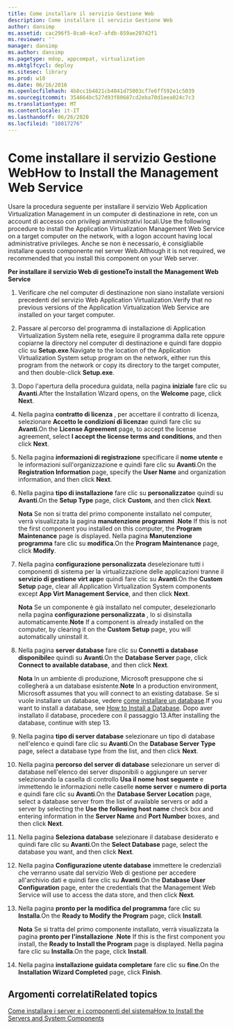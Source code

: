 ```yaml
---
title: Come installare il servizio Gestione Web
description: Come installare il servizio Gestione Web
author: dansimp
ms.assetid: cac296f5-8ca0-4ce7-afdb-859ae207d2f1
ms.reviewer: ''
manager: dansimp
ms.author: dansimp
ms.pagetype: mdop, appcompat, virtualization
ms.mktglfcycl: deploy
ms.sitesec: library
ms.prod: w10
ms.date: 06/16/2016
ms.openlocfilehash: 4b8cc1b4821cb4041d75003cf7e6ff592e1c5039
ms.sourcegitcommit: 354664bc527d93f80687cd2eba70d1eea024c7c3
ms.translationtype: MT
ms.contentlocale: it-IT
ms.lasthandoff: 06/26/2020
ms.locfileid: "10817276"
---
```

# <span data-ttu-id="558d3-103">Come installare il servizio Gestione Web</span><span class="sxs-lookup"><span data-stu-id="558d3-103">How to Install the Management Web Service</span></span>


<span data-ttu-id="558d3-104">Usare la procedura seguente per installare il servizio Web Application Virtualization Management in un computer di destinazione in rete, con un account di accesso con privilegi amministrativi locali.</span><span class="sxs-lookup"><span data-stu-id="558d3-104">Use the following procedure to install the Application Virtualization Management Web Service on a target computer on the network, with a logon account having local administrative privileges.</span></span> <span data-ttu-id="558d3-105">Anche se non è necessario, è consigliabile installare questo componente nel server Web.</span><span class="sxs-lookup"><span data-stu-id="558d3-105">Although it is not required, we recommended that you install this component on your Web server.</span></span>

**<span data-ttu-id="558d3-106">Per installare il servizio Web di gestione</span><span class="sxs-lookup"><span data-stu-id="558d3-106">To install the Management Web Service</span></span>**

1.  <span data-ttu-id="558d3-107">Verificare che nel computer di destinazione non siano installate versioni precedenti del servizio Web Application Virtualization.</span><span class="sxs-lookup"><span data-stu-id="558d3-107">Verify that no previous versions of the Application Virtualization Web Service are installed on your target computer.</span></span>

2.  <span data-ttu-id="558d3-108">Passare al percorso del programma di installazione di Application Virtualization System nella rete, eseguire il programma dalla rete oppure copiarne la directory nel computer di destinazione e quindi fare doppio clic su **Setup.exe**.</span><span class="sxs-lookup"><span data-stu-id="558d3-108">Navigate to the location of the Application Virtualization System setup program on the network, either run this program from the network or copy its directory to the target computer, and then double-click **Setup.exe**.</span></span>

3.  <span data-ttu-id="558d3-109">Dopo l'apertura della procedura guidata, nella pagina **iniziale** fare clic su **Avanti**.</span><span class="sxs-lookup"><span data-stu-id="558d3-109">After the Installation Wizard opens, on the **Welcome** page, click **Next**.</span></span>

4.  <span data-ttu-id="558d3-110">Nella pagina **contratto di licenza** , per accettare il contratto di licenza, selezionare **Accetto le condizioni di licenza**e quindi fare clic su **Avanti**.</span><span class="sxs-lookup"><span data-stu-id="558d3-110">On the **License Agreement** page, to accept the license agreement, select **I accept the license terms and conditions**, and then click **Next**.</span></span>

5.  <span data-ttu-id="558d3-111">Nella pagina **informazioni di registrazione** specificare il **nome utente** e le informazioni sull'organizzazione e quindi fare clic su **Avanti**.</span><span class="sxs-lookup"><span data-stu-id="558d3-111">On the **Registration Information** page, specify the **User Name** and organization information, and then click **Next**.</span></span>

6.  <span data-ttu-id="558d3-112">Nella pagina **tipo di installazione** fare clic su **personalizzato**e quindi su **Avanti**.</span><span class="sxs-lookup"><span data-stu-id="558d3-112">On the **Setup Type** page, click **Custom**, and then click **Next**.</span></span>

    <span data-ttu-id="558d3-113">**Nota**  Se non si tratta del primo componente installato nel computer, verrà visualizzata la pagina **manutenzione programmi** .</span><span class="sxs-lookup"><span data-stu-id="558d3-113">**Note** If this is not the first component you installed on this computer, the **Program Maintenance** page is displayed.</span></span> <span data-ttu-id="558d3-114">Nella pagina **Manutenzione programma** fare clic su **modifica**.</span><span class="sxs-lookup"><span data-stu-id="558d3-114">On the **Program Maintenance** page, click **Modify**.</span></span>

     

7.  <span data-ttu-id="558d3-115">Nella pagina **configurazione personalizzata** deselezionare tutti i componenti di sistema per la virtualizzazione delle applicazioni tranne il **servizio di gestione virt app**e quindi fare clic su **Avanti**.</span><span class="sxs-lookup"><span data-stu-id="558d3-115">On the **Custom Setup** page, clear all Application Virtualization System components except **App Virt Management Service**, and then click **Next**.</span></span>

    <span data-ttu-id="558d3-116">**Nota**  Se un componente è già installato nel computer, deselezionarlo nella pagina **configurazione personalizzata** , lo si disinstalla automaticamente.</span><span class="sxs-lookup"><span data-stu-id="558d3-116">**Note** If a component is already installed on the computer, by clearing it on the **Custom Setup** page, you will automatically uninstall it.</span></span>

     

8.  <span data-ttu-id="558d3-117">Nella pagina **server database** fare clic su **Connetti a database disponibile**e quindi su **Avanti**.</span><span class="sxs-lookup"><span data-stu-id="558d3-117">On the **Database Server** page, click **Connect to available database**, and then click **Next**.</span></span>

    <span data-ttu-id="558d3-118">**Nota**  In un ambiente di produzione, Microsoft presuppone che si collegherà a un database esistente.</span><span class="sxs-lookup"><span data-stu-id="558d3-118">**Note** In a production environment, Microsoft assumes that you will connect to an existing database.</span></span> <span data-ttu-id="558d3-119">Se si vuole installare un database, vedere [come installare un database](how-to-install-a-database.md).</span><span class="sxs-lookup"><span data-stu-id="558d3-119">If you want to install a database, see [How to Install a Database](how-to-install-a-database.md).</span></span> <span data-ttu-id="558d3-120">Dopo aver installato il database, procedere con il passaggio 13.</span><span class="sxs-lookup"><span data-stu-id="558d3-120">After installing the database, continue with step 13.</span></span>

     

9.  <span data-ttu-id="558d3-121">Nella pagina **tipo di server database** selezionare un tipo di database nell'elenco e quindi fare clic su **Avanti**.</span><span class="sxs-lookup"><span data-stu-id="558d3-121">On the **Database Server Type** page, select a database type from the list, and then click **Next**.</span></span>

10. <span data-ttu-id="558d3-122">Nella pagina **percorso del server di database** selezionare un server di database nell'elenco dei server disponibili o aggiungere un server selezionando la casella di controllo **Usa il nome host seguente** e immettendo le informazioni nelle caselle **nome server** e **numero di porta** e quindi fare clic su **Avanti**.</span><span class="sxs-lookup"><span data-stu-id="558d3-122">On the **Database Server Location** page, select a database server from the list of available servers or add a server by selecting the **Use the following host name** check box and entering information in the **Server Name** and **Port Number** boxes, and then click **Next**.</span></span>

11. <span data-ttu-id="558d3-123">Nella pagina **Seleziona database** selezionare il database desiderato e quindi fare clic su **Avanti**.</span><span class="sxs-lookup"><span data-stu-id="558d3-123">On the **Select Database** page, select the database you want, and then click **Next**.</span></span>

12. <span data-ttu-id="558d3-124">Nella pagina **Configurazione utente database** immettere le credenziali che verranno usate dal servizio Web di gestione per accedere all'archivio dati e quindi fare clic su **Avanti**.</span><span class="sxs-lookup"><span data-stu-id="558d3-124">On the **Database User Configuration** page, enter the credentials that the Management Web Service will use to access the data store, and then click **Next**.</span></span>

13. <span data-ttu-id="558d3-125">Nella pagina **pronto per la modifica del programma** fare clic su **Installa**.</span><span class="sxs-lookup"><span data-stu-id="558d3-125">On the **Ready to Modify the Program** page, click **Install**.</span></span>

    <span data-ttu-id="558d3-126">**Nota**  Se si tratta del primo componente installato, verrà visualizzata la pagina **pronto per l'installazione** .</span><span class="sxs-lookup"><span data-stu-id="558d3-126">**Note** If this is the first component you install, the **Ready to Install the Program** page is displayed.</span></span> <span data-ttu-id="558d3-127">Nella pagina fare clic su **Installa**.</span><span class="sxs-lookup"><span data-stu-id="558d3-127">On the page, click **Install**.</span></span>

     

14. <span data-ttu-id="558d3-128">Nella pagina **installazione guidata completare** fare clic su **fine**.</span><span class="sxs-lookup"><span data-stu-id="558d3-128">On the **Installation Wizard Completed** page, click **Finish**.</span></span>

## <span data-ttu-id="558d3-129">Argomenti correlati</span><span class="sxs-lookup"><span data-stu-id="558d3-129">Related topics</span></span>


[<span data-ttu-id="558d3-130">Come installare i server e i componenti del sistema</span><span class="sxs-lookup"><span data-stu-id="558d3-130">How to Install the Servers and System Components</span></span>](how-to-install-the-servers-and-system-components.md)

 

 





